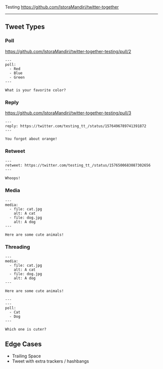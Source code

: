 Testing https://github.com/IstoraMandiri/twitter-together

---

## Tweet Types

### Poll

https://github.com/IstoraMandiri/twitter-together-testing/pull/2

```tweet
---
poll:
  - Red
  - Blue
  - Green
---

What is your favorite color?
```

### Reply

https://github.com/IstoraMandiri/twitter-together-testing/pull/3

```tweet
---
reply: https://twitter.com/testing_tt_/status/1576496789741391872
---

You forgot about orange!
```

### Retweet

```tweet
---
retweet: https://twitter.com/testing_tt_/status/1576500683087302656
---

Whoops!
```

### Media

```tweet
---
media:
  - file: cat.jpg
    alt: A cat
  - file: dog.jpg
    alt: A dog
---

Here are some cute animals!
```


### Threading

```tweet
---
media:
  - file: cat.jpg
    alt: A cat
  - file: dog.jpg
    alt: A dog
---

Here are some cute animals!

---
---
poll:
  - Cat
  - Dog
---

Which one is cuter?
```

## Edge Cases

- Trailing Space
- Tweet with extra trackers / hashbangs
